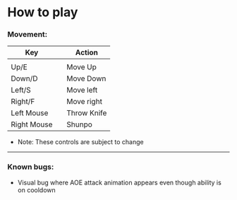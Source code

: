 # How to play

### Movement:

| Key        |   | Action   |
|------------|---|----------| 
|            |   |          |
|     Up/E    |   | Move Up  |
|    Down/D      |   | Move Down|
|     Left/S    |   | Move left|
|     Right/F   |   | Move right|
| Left Mouse || Throw Knife
| Right Mouse || Shunpo



- Note: These controls are subject to change
---
### Known bugs: 
- Visual bug where AOE attack animation appears even though ability is on cooldown





